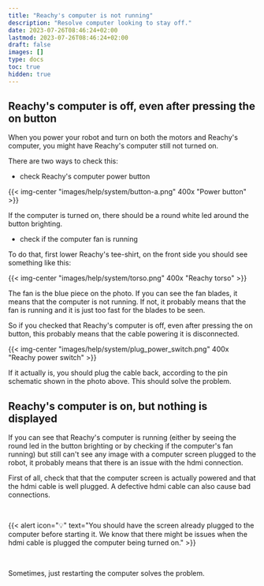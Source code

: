 ```yaml
---
title: "Reachy's computer is not running"
description: "Resolve computer looking to stay off."
date: 2023-07-26T08:46:24+02:00
lastmod: 2023-07-26T08:46:24+02:00
draft: false
images: []
type: docs
toc: true
hidden: true
---
```


## Reachy's computer is off, even after pressing the on button

When you power your robot and turn on both the motors and Reachy's computer, you might have Reachy's computer still not turned on. 

There are two ways to check this:

- check Reachy's computer power button

{{< img-center "images/help/system/button-a.png" 400x "Power button" >}}

If the computer is turned on, there should be a round white led around the button brighting.

- check if the computer fan is running

To do that, first lower Reachy's tee-shirt, on the front side you should see something like this:

{{< img-center "images/help/system/torso.png" 400x "Reachy torso" >}}

The fan is the blue piece on the photo. If you can see the fan blades, it means that the computer is not running. If not, it probably means that the fan is running and it is just too fast for the blades to be seen.

So if you checked that Reachy's computer is off, even after pressing the on button, this probably means that the cable powering it is disconnected.

{{< img-center "images/help/system/plug_power_switch.png" 400x "Reachy power switch" >}}

If it actually is, you should plug the cable back, according to the pin schematic shown in the photo above. This should solve the problem.

## Reachy's computer is on, but nothing is displayed

If you can see that Reachy's computer is running (either by seeing the round led in the button brighting or by checking if the computer's fan running) but still can't see any image with a computer screen plugged to the robot, it probably means that there is an issue with the hdmi connection.

First of all, check that that the computer screen is actually powered and that the hdmi cable is well plugged. A defective hdmi cable can also cause bad connections.

<br>

{{< alert icon="💡" text="You should have the screen already plugged to the computer before starting it. We know that there might be issues when the hdmi cable is plugged the computer being turned on." >}}

<br>

Sometimes, just restarting the computer solves the problem.
